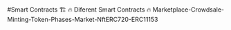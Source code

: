 #Smart Contracts 🏗️
🔥 Diferent Smart Contracts 🔥
Marketplace-Crowdsale-Minting-Token-Phases-Market-NftERC720-ERC11153
